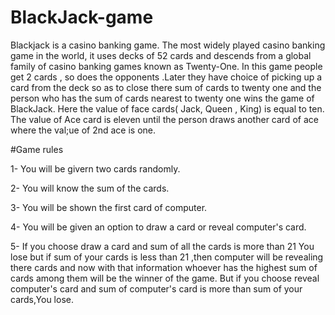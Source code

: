 # BlackJack-game

Blackjack is a casino banking game. The most widely played casino banking game in the world, it uses decks of 52 cards and descends from a global family of casino banking games known as Twenty-One.
In this game people get 2 cards , so does the opponents .Later they have choice of picking up a card from the deck so as to close there sum of cards to twenty one and the person who has the sum of cards nearest to twenty one wins the game of BlackJack. 
Here the value of face cards( Jack, Queen , King) is equal to ten.
The value of Ace card is eleven until the person draws another card of ace where the val;ue of 2nd ace is one.

#Game rules

1- You will be givern two cards randomly.

2- You will know the sum of the cards.

3- You will be shown the first card of computer.

4- You will be given an option to draw a card or reveal computer's card.

5-
If you choose draw a card and sum of all the cards is more than 21 You lose but if sum of your cards is less than 21 ,then computer will be revealing there cards and now with that information whoever has the highest sum of cards among them will be the winner of the game.
But if you choose reveal computer's card and sum of computer's card is more than sum of your cards,You lose.

